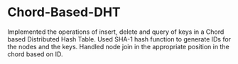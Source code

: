 # Chord-Based-DHT
Implemented the operations of insert, delete and query of keys in a Chord based Distributed Hash Table. Used SHA-1 hash function to generate IDs for the nodes and the keys. Handled node join in the appropriate position in the chord based on ID.

